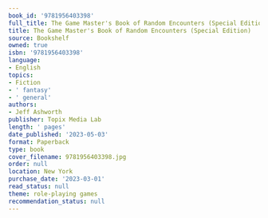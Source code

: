 ```yaml
---
book_id: '9781956403398'
full_title: The Game Master's Book of Random Encounters (Special Edition)
title: The Game Master's Book of Random Encounters (Special Edition)
source: Bookshelf
owned: true
isbn: '9781956403398'
language:
- English
topics:
- Fiction
- ' fantasy'
- ' general'
authors:
- Jeff Ashworth
publisher: Topix Media Lab
length: ' pages'
date_published: '2023-05-03'
format: Paperback
type: book
cover_filename: 9781956403398.jpg
order: null
location: New York
purchase_date: '2023-03-01'
read_status: null
theme: role-playing games
recommendation_status: null
---
```


